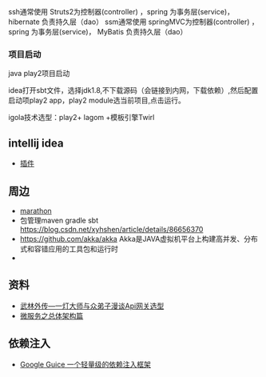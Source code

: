 ssh通常使用 Struts2为控制器(controller) ，spring 为事务层(service)， hibernate 负责持久层（dao）
ssm通常使用 springMVC为控制器(controller) ，spring 为事务层(service)， MyBatis 负责持久层（dao）

### 项目启动
java play2项目启动

idea打开sbt文件，选择jdk1.8,不下载源码（会链接到内网，下载依赖）,然后配置启动项play2 app，play2 module选当前项目,点击运行。


igola技术选型：play2+ lagom +模板引擎Twirl

## intellij idea
* [插件](https://plugins.jetbrains.com/)


## 周边

* [marathon](https://github.com/mesosphere/marathon)
* 包管理maven gradle sbt https://blog.csdn.net/xyhshen/article/details/86656370
* https://github.com/akka/akka  Akka是JAVA虚拟机平台上构建高并发、分布式和容错应用的工具包和运行时
* 

## 资料
* [武林外传—一灯大师与众弟子漫谈Api网关选型](https://mp.weixin.qq.com/s/jlfCFsItlfdplqEK9yMpng)
* [微服务之总体架构篇](https://www.cnblogs.com/tlj2018/articles/10455552.html)

## 依赖注入
* [Google Guice 一个轻量级的依赖注入框架](https://www.jianshu.com/p/7fba7b43146a)